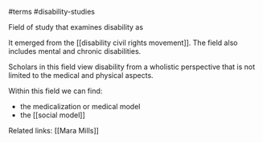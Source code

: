 #terms #disability-studies 

Field of study that examines disability as 

It emerged from the [[disability civil rights movement]]. The field also includes mental and chronic disabilities. 

Scholars in this field view disability from a wholistic perspective that is not limited to the medical and physical aspects. 

Within this field we can find:
- the medicalization or medical model
- the [[social model]]

Related links:
[[Mara Mills]]